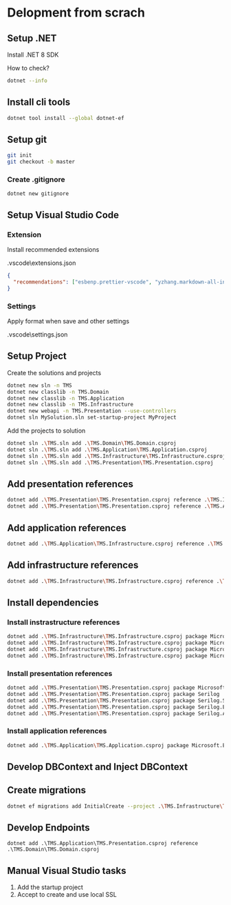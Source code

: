 # Delopment from scrach

## Setup .NET

Install .NET 8 SDK

How to check?

```sh
dotnet --info
```

## Install cli tools

```sh
dotnet tool install --global dotnet-ef
```

## Setup git

```sh
git init
git checkout -b master
```

### Create .gitignore

```
dotnet new gitignore
```

## Setup Visual Studio Code

### Extension

Install recommended extensions

.vscode\extensions.json

```json
{
  "recommendations": ["esbenp.prettier-vscode", "yzhang.markdown-all-in-one"]
}
```

### Settings

Apply format when save and other settings

.vscode\settings.json

## Setup Project

Create the solutions and projects

```sh
dotnet new sln -n TMS
dotnet new classlib -n TMS.Domain
dotnet new classlib -n TMS.Application
dotnet new classlib -n TMS.Infrastructure
dotnet new webapi -n TMS.Presentation --use-controllers
dotnet sln MySolution.sln set-startup-project MyProject
```

Add the projects to solution

```sh
dotnet sln .\TMS.sln add .\TMS.Domain\TMS.Domain.csproj
dotnet sln .\TMS.sln add .\TMS.Application\TMS.Application.csproj
dotnet sln .\TMS.sln add .\TMS.Infrastructure\TMS.Infrastructure.csproj
dotnet sln .\TMS.sln add .\TMS.Presentation\TMS.Presentation.csproj
```

## Add presentation references

```sh
dotnet add .\TMS.Presentation\TMS.Presentation.csproj reference .\TMS.Infrastructure\TMS.Infrastructure.csproj
dotnet add .\TMS.Presentation\TMS.Presentation.csproj reference .\TMS.Application\TMS.Application.csproj
```

## Add application references

```sh
dotnet add .\TMS.Application\TMS.Infrastructure.csproj reference .\TMS.Domain\TMS.Domain.csproj
```

## Add infrastructure references

```sh
dotnet add .\TMS.Infrastructure\TMS.Infrastructure.csproj reference .\TMS.Domain\TMS.Domain.csproj
```

## Install dependencies

### Install instrastructure references

```sh
dotnet add .\TMS.Infrastructure\TMS.Infrastructure.csproj package Microsoft.EntityFrameworkCore
dotnet add .\TMS.Infrastructure\TMS.Infrastructure.csproj package Microsoft.EntityFrameworkCore.SqlServer
dotnet add .\TMS.Infrastructure\TMS.Infrastructure.csproj package Microsoft.EntityFrameworkCore.Design
dotnet add .\TMS.Infrastructure\TMS.Infrastructure.csproj package Microsoft.Extensions.DependencyInjection
```

### Install presentation references

```sh
dotnet add .\TMS.Presentation\TMS.Presentation.csproj package Microsoft.EntityFrameworkCore.Design
dotnet add .\TMS.Presentation\TMS.Presentation.csproj package Serilog
dotnet add .\TMS.Presentation\TMS.Presentation.csproj package Serilog.Sinks.File
dotnet add .\TMS.Presentation\TMS.Presentation.csproj package Serilog.Extensions.Logging
dotnet add .\TMS.Presentation\TMS.Presentation.csproj package Serilog.AspNetCore
```

### Install application references

```sh
dotnet add .\TMS.Application\TMS.Application.csproj package Microsoft.Extensions.DependencyInjection
```

## Develop DBContext and Inject DBContext

## Create migrations

```sh
dotnet ef migrations add InitialCreate --project .\TMS.Infrastructure\TMS.Infrastructure.csproj --startup-project .\TMS.Presentation\TMS.Presentation.csproj
```

## Develop Endpoints

```
dotnet add .\TMS.Application\TMS.Presentation.csproj reference .\TMS.Domain\TMS.Domain.csproj
```

## Manual Visual Studio tasks

1. Add the startup project
2. Accept to create and use local SSL
